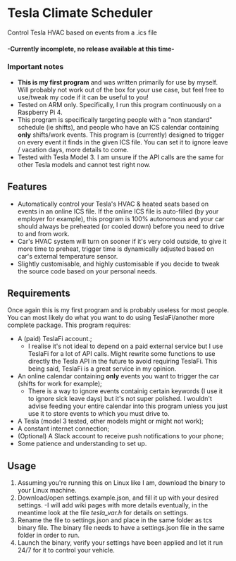 # Tesla Climate Scheduler
Control Tesla HVAC based on events from a .ics file

#### -Currently incomplete, no release available at this time-


### Important notes
+ **This is my first program** and was written primarily for use by myself. Will probably not work out of the box for your use case, but feel free to use/tweak my code if it can be useful to you!
+ Tested on ARM only. Specifically, I run this program continuously on a Raspberry Pi 4.
+ This program is specifically targeting people with a "non standard" schedule (ie shifts), and people who have an ICS calendar containing **only** shifts/work events. This program is (currently) designed to trigger on every event it finds in the given ICS file. You can set it to ignore leave / vacation days, more details to come.
+ Tested with Tesla Model 3. I am unsure if the API calls are the same for other Tesla models and cannot test right now.

## Features
+ Automatically control your Tesla's HVAC & heated seats based on events in an online ICS file. If the online ICS file is auto-filled (by your employer for example), this program is 100% autonomous and your car should always be preheated (or cooled down) before you need to drive to and from work.
+ Car's HVAC system will turn on sooner if it's very cold outside, to give it more time to preheat, trigger time is dynamically adjusted based on car's external temperature sensor.
+ Slightly customisable, and highly customisable if you decide to tweak the source code based on your personal needs.

## Requirements
Once again this is my first program and is probably useless for most people. You can most likely do what you want to do using TeslaFi/another more complete package. This program requires:
+ A (paid) TeslaFi account.;
	+ I realise it's not ideal to depend on a paid external service but I use TeslaFi for a lot of API calls. Might rewrite some functions to use directly the Tesla API in the future to avoid requiring TeslaFi. This being said, TeslaFi is a great service in my opinion.
+ An online calendar containing **only** events you want to trigger the car (shifts for work for example);
	+ There is a way to ignore events containig certain keywords (I use it to ignore sick leave days) but it's not super polished. I wouldn't advise feeding your entire calendar into this program unless you just use it to store events to which you must drive to.
+ A Tesla (model 3 tested, other models might or might not work);
+ A constant internet connection;
+ (Optional) A Slack account to receive push notifications to your phone;
+ Some patience and understanding to set up.



## Usage
1. Assuming you're running this on Linux like I am, download the binary to your Linux machine.
2. Download/open settings.example.json, and fill it up with your desired settings.
	-I will add wiki pages with more details eventually, in the meantime look at the file *tesla_var.h* for details on settings.
3. Rename the file to settings.json and place in the same folder as tcs binary file. The binary file needs to have a settings.json file in the same folder in order to run.
4. Launch the binary, verify your settings have been applied and let it run 24/7 for it to control your vehicle.